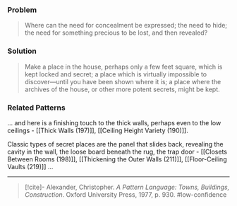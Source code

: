 ### Problem
>Where can the need for concealment be expressed; the need to hide; the need for something precious to be lost, and then revealed?

### Solution
>Make a place in the house, perhaps only a few feet square, which is kept locked and secret; a place which is virtually impossible to discover—until you have been shown where it is; a place where the archives of the house, or other more potent secrets, might be kept.

### Related Patterns
... and here is a finishing touch to the thick walls, perhaps even to the low ceilings - [[Thick Walls (197)]], [[Ceiling Height Variety (190)]].

Classic types of secret places are the panel that slides back, revealing the cavity in the wall, the loose board beneath the rug, the trap door - [[Closets Between Rooms (198)]], [[Thickening the Outer Walls (211)]], [[Floor-Ceiling Vaults (219)]] ...

---

> [!cite]- Alexander, Christopher. _A Pattern Language: Towns, Buildings, Construction_. Oxford University Press, 1977, p. 930.
> #low-confidence